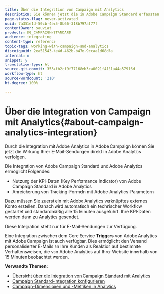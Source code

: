```yaml
---
title: Über die Integration von Campaign mit Analytics
description: Sie können jetzt die in Adobe Campaign Standard erfassten KPI-Daten in Adobe Analytics verwenden, um E-Mail-Marketing-Metriken von Adobe Campaign zu messen.
page-status-flag: never-activated
uuid: 7a351e1d-50cb-4ec5-8b66-318b797af77f
contentOwner: sauviat
products: SG_CAMPAIGN/STANDARD
audience: integrating
content-type: reference
topic-tags: working-with-campaign-and-analytics
discoiquuid: 2ea51543-fe4d-462b-b47e-9ccaa1d68dfa
internal: n
snippet: y
translation-type: ht
source-git-commit: 3534fb2cf9f77168eb3ca0021f4121a44a57916d
workflow-type: ht
source-wordcount: '210'
ht-degree: 100%

---
```



# Über die Integration von Campaign mit Analytics{#about-campaign-analytics-integration}

Durch die Integration mit Adobe Analytics in Adobe Campaign können Sie jetzt die Wirkung Ihrer E-Mail-Sendungen direkt in Adobe Analytics verfolgen.

Die Integration von Adobe Campaign Standard und Adobe Analytics ermöglicht Folgendes:

* Nutzung der KPI-Daten (Key Performance Indicator) von Adobe Campaign Standard in Adobe Analytics
* Anreicherung von Tracking-Formeln mit Adobe-Analytics-Parametern

Dazu müssen Sie zuerst ein mit Adobe Analytics verknüpftes externes Konto erstellen. Danach wird automatisch ein technischer Workflow gestartet und standardmäßig alle 15 Minuten ausgeführt. Ihre KPI-Daten werden dann zu Analytics gesendet.

Diese Integration steht nur für E-Mail-Sendungen zur Verfügung.

Eine Integration zwischen dem Core Service **Triggers** von Adobe Analytics mit Adobe Campaign ist auch verfügbar. Dies ermöglicht den Versand personalisierter E-Mails an Ihre Kunden als Reaktion auf bestimmte Verhaltensweisen, die von Adobe Analytics auf Ihrer Website innerhalb von 15 Minuten beobachtet werden.

**Verwandte Themen:**

* [Übersicht über die Integration von Campaign Standard mit Analytics](https://docs.adobe.com/content/help/de-DE/analytics/integration/adobe-campaign.html)
* [Campaign Standard-Integration konfigurieren](https://docs.adobe.com/content/help/de-DE/campaign-standard/using/integrating-with-adobe-cloud/working-with-campaign-and-analytics/configure-campaign-analytics-integration.html)
* [Campaign-Dimensionen und -Metriken in Analytics](../../integrating/using/campaign-dimensions-and-metrics-in-analytics.md)
